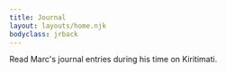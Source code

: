 ```yaml
---
title: Journal
layout: layouts/home.njk
bodyclass: jrback
---
```


Read Marc's journal entries during his time on Kiritimati.
